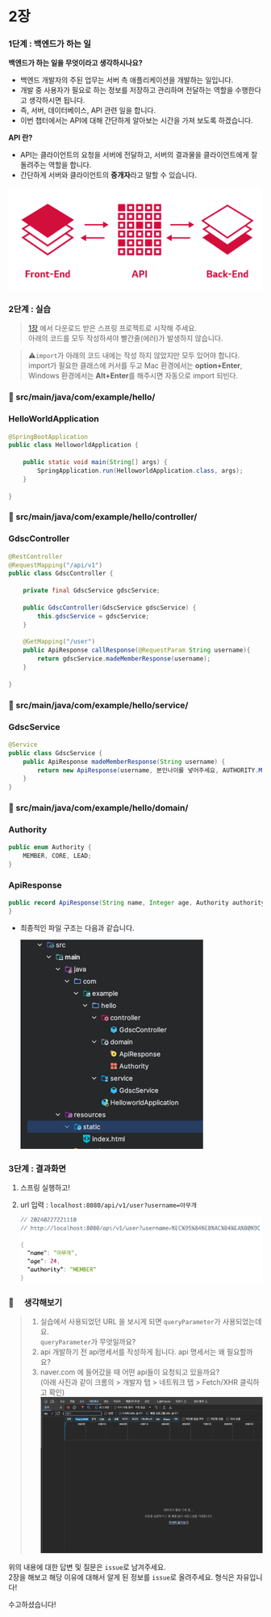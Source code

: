 # 2장

### 1단계 : 백엔드가 하는 일

**백엔드가 하는 일을 무엇이라고 생각하시나요?**

- 백엔드 개발자의 주된 업무는 서버 측 애플리케이션을 개발하는 일입니다.
- 개발 중 사용자가 필요로 하는 정보를 저장하고 관리하며 전달하는 역할을 수행한다고 생각하시면 됩니다.
- 즉, 서버, 데이터베이스, API 관련 일을 합니다.
- 이번 챕터에서는 API에 대해 간단하게 알아보는 시간을 가져 보도록 하겠습니다.

**API 란?**

- API는 클라이언트의 요청을 서버에 전달하고, 서버의 결과물을 클라이언트에게 잘 돌려주는 역할을 합니다.
- 간단하게 서버와 클라이언트의 **중개자**라고 말할 수 있습니다.

 ![api_image](./img/api_image.png)

### 2단계 : 실습

> [1장](page1.md) 에서 다운로드 받은 스프링 프로젝트로 시작해 주세요.<br>
> 아래의 코드를 모두 작성하셔야 빨간줄(에러)가 발생하지 않습니다.<br>

>⚠️`import`가 아래의 코드 내에는 작성 하지 않았지만 모두 있어야 합니다.<br>
> import가 필요한 클래스에 커서를 두고 Mac 환경에서는 **option+Enter**,<br>
> Windows 환경에서는 **Alt+Enter**를 해주시면 자동으로 import 되빈다. 

### 📁 src/main/java/com/example/hello/

### HelloWorldApplication

```java
@SpringBootApplication
public class HelloworldApplication {

    public static void main(String[] args) {
        SpringApplication.run(HelloworldApplication.class, args);
    }

}
```

### 📁 src/main/java/com/example/hello/controller/

### GdscController

```java
@RestController
@RequestMapping("/api/v1")
public class GdscController {

    private final GdscService gdscService;

    public GdscController(GdscService gdscService) {
        this.gdscService = gdscService;
    }

    @GetMapping("/user")
    public ApiResponse callResponse(@RequestParam String username){
        return gdscService.madeMemberResponse(username);
    }

}
```

### 📁 src/main/java/com/example/hello/service/

### GdscService

```java
@Service
public class GdscService {
    public ApiResponse madeMemberResponse(String username) {
        return new ApiResponse(username, 본인나이를 넣어주세요, AUTHORITY.MEMBER);
    }
}
```

### 📁 src/main/java/com/example/hello/domain/

### Authority

```java
public enum Authority {
    MEMBER, CORE, LEAD;
}
```

### ApiResponse

```java
public record ApiResponse(String name, Integer age, Authority authority) {
}
```
+ 최종적인 파일 구조는 다음과 같습니다.
  
   ![img4-2.png](./img/api_result2.png)

### 3단계 : 결과화면

1. 스프링 실행하고!
2. url 입력 : `localhost:8080/api/v1/user?username=아무개`

   ![img_5.png](./img/api_result.png)

### 🔎 　생각해보기

> 1. 실습에서 사용되었던 URL 을 보시게 되면 `queryParameter`가 사용되었는데요.  
>    `queryParameter`가 무엇일까요?
> 2. api 개발하기 전 api명세서를 작성하게 됩니다. api 명세서는 왜 필요할까요?
> 3. naver.com 에 들어갔을 때 어떤 api들이 요청되고 있을까요?  
>    (아래 사진과 같이 크롬의 > 개발자 탭 > 네트워크 탭 > Fetch/XHR 클릭하고 확인)
>    ![img_6.png](./img/api_find_network_tab.png)

위의 내용에 대한 답변 및 질문은 `issue`로 남겨주세요.  
2장을 해보고 해당 이유에 대해서 알게 된 정보를 `issue`로 올려주세요.
형식은 자유입니다!

수고하셨습니다!
